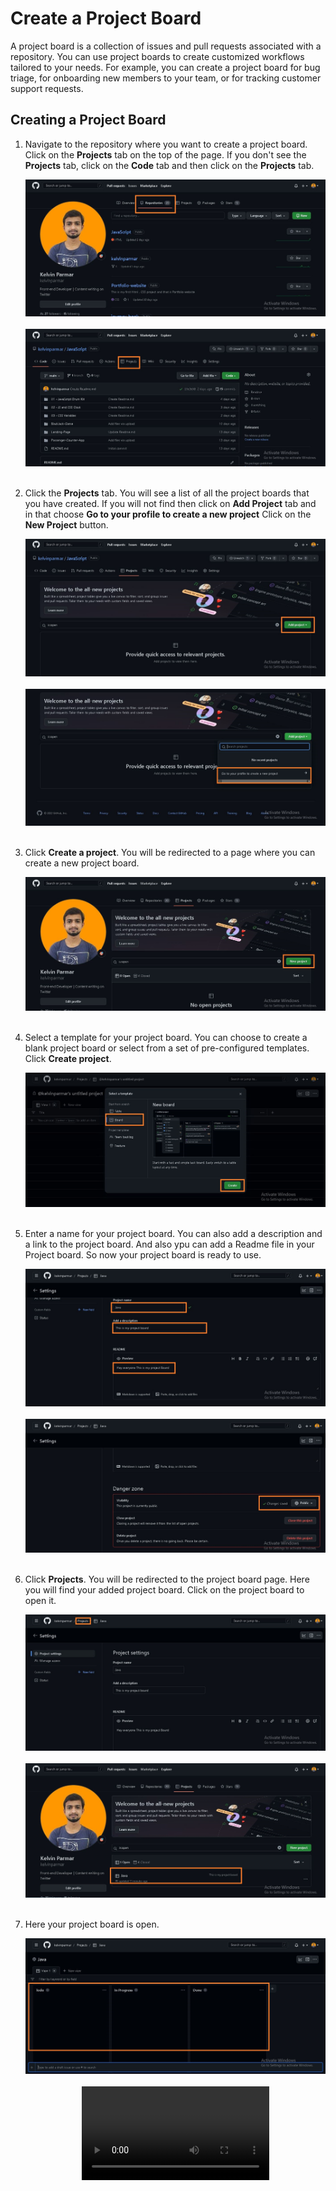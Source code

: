 # Create a Project Board

A project board is a collection of issues and pull requests associated with a repository. You can use project boards to create customized workflows tailored to your needs. For example, you can create a project board for bug triage, for onboarding new members to your team, or for tracking customer support requests.

## Creating a Project Board

1. Navigate to the repository where you want to create a project board. Click on the **Projects** tab on the top of the page. If you don't see the **Projects** tab, click on the **Code** tab and then click on the **Projects** tab.

   <div align="center">
     <img src="images/1.1.jpg" />
   </div>
   </br>

    <div align="center">
     <img src="images/1.2.jpg" />
   </div>
   </br>

2. Click the **Projects** tab. You will see a list of all the project boards that you have created. If you will not find then click on **Add Project** tab and in that choose **Go to your profile to create a new project** Click on the **New Project** button.

   <div align="center">
     <img src="images/2.jpg" />
   </div>
   </br>

   <div align="center">
     <img src="images/2.2.jpg" />
   </div>
   </br>

3. Click **Create a project**. You will be redirected to a page where you can create a new project board.

   <div align="center">
     <img src="images/3.jpg" />
   </div>
   </br>

4. Select a template for your project board. You can choose to create a blank project board or select from a set of pre-configured templates. Click **Create project**.

   <div align="center">
     <img src="images/4.jpg" />
   </div>
   </br>

5. Enter a name for your project board. You can also add a description and a link to the project board. And also ypu can add a Readme file in your Project board. So now your project board is ready to use.

   <div align="center">
     <img src="images/5.jpg" />
   </div>
   </br>
   
   <div align="center">
     <img src="images/6.jpg" />
   </div>
   </br>

6. Click **Projects**.  You will be redirected to the project board page. Here you will find your added project board. Click on the project board to open it.

   <div align="center">
     <img src="images/7.jpg" />
   </div>
   </br> 

   <div align="center">
     <img src="images/8.jpg" />
   </div>
   </br> 

7. Here your project board is open.

    <div align="center">
     <img src="images/9.jpg" />
   </div>
   </br> 


    <div align="center">
      <video>
        <source src="images/project-board.mp4" type="video/mp4">
      </video>
    </div>
